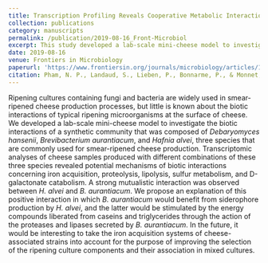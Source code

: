 ```yaml
---
title: Transcription Profiling Reveals Cooperative Metabolic Interactions in a Microbial Cheese-Ripening Community Composed of <i>Debaryomyces hansenii</i>, <i>Brevibacterium aurantiacum</i>, and <i>Hafnia alvei</i>
collection: publications
category: manuscripts
permalink: /publication/2019-08-16_Front-Microbiol
excerpt: This study developed a lab-scale mini-cheese model to investigate the biotic interactions of a synthetic cheese microbial community. Integrated microbial, biochemical and transcriptomic (RNA-seq) analyses revealed potential mechanisms underlying these interactions.
date: 2019-08-16
venue: Frontiers in Microbiology
paperurl: 'https://www.frontiersin.org/journals/microbiology/articles/10.3389/fmicb.2019.01901/full'
citation: Pham, N. P., Landaud, S., Lieben, P., Bonnarme, P., & Monnet, C. (2019). &quot;Transcription profiling reveals cooperative metabolic interactions in a microbial cheese-ripening community composed of <i>Debaryomyces hansenii</i>, <i>Brevibacterium aurantiacum</i> and <i>Hafnia alvei</i>&quot;. <i>Frontiers in microbiology</i>, 10, 1901.
---
```


Ripening cultures containing fungi and bacteria are widely used in smear-ripened cheese production processes, but little is known about the biotic interactions of typical ripening microorganisms at the surface of cheese. We developed a lab-scale mini-cheese model to investigate the biotic interactions of a synthetic community that was composed of *Debaryomyces hansenii*, *Brevibacterium aurantiacum*, and *Hafnia alvei*, three species that are commonly used for smear-ripened cheese production. Transcriptomic analyses of cheese samples produced with different combinations of these three species revealed potential mechanisms of biotic interactions concerning iron acquisition, proteolysis, lipolysis, sulfur metabolism, and D-galactonate catabolism. A strong mutualistic interaction was observed between *H. alvei* and *B. aurantiacum*. We propose an explanation of this positive interaction in which *B. aurantiacum* would benefit from siderophore production by *H. alvei*, and the latter would be stimulated by the energy compounds liberated from caseins and triglycerides through the action of the proteases and lipases secreted by *B. aurantiacum*. In the future, it would be interesting to take the iron acquisition systems of cheese-associated strains into account for the purpose of improving the selection of the ripening culture components and their association in mixed cultures.